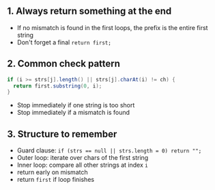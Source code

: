 ## 1. Always return something at the end
- If no mismatch is found in the first loops, the prefix is the entire first string
- Don't forget a final `return first;`

## 2. Common check pattern
```java
if (i >= strs[j].length() || strs[j].charAt(i) != ch) {
  return first.substring(0, i);
}
```
- Stop immediately if one string is too short
- Stop immediately if a mismatch is found

## 3. Structure to remember
- Guard clause: `if (strs == null || strs.length = 0) return "";`
- Outer loop: iterate over chars of the first string
- Inner loop: compare all other strings at index `i`
- return early on mismatch
- return `first` if loop finishes

